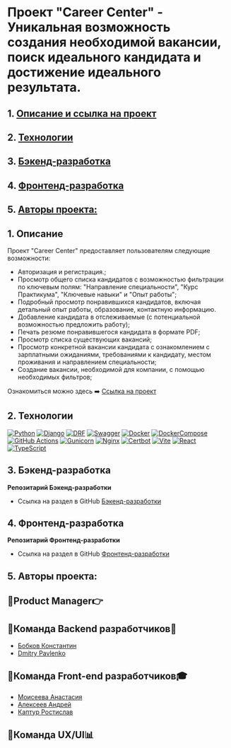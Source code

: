 # Проект "Career Center" - Уникальная возможность создания необходимой вакансии, поиск идеального кандидата и достижение идеального результата.

## 1. [Описание и ссылка на проект](#1)
## 2. [Технологии](#2)
## 3. [Бэкенд-разработка](#3)
## 4. [Фронтенд-разработка](#4)
## 5. [Авторы проекта:](#5)

## 1. Описание  <a id=1></a>

Проект "Career Center" предоставляет пользователям следующие возможности:
- Авторизация и регистрация.;
- Просмотр общего списка кандидатов с возможностью фильтрации по ключевым полям: 
  "Направление специальности", "Курс Практикума", "Ключевые навыки" и "Опыт работы";
- Подробный просмотр понравившихся кандидатов, 
включая детальный опыт работы, образование, контактную информацию.
- Добавление кандидата в отслеживаемые (с потенциальной возможностью предложить работу);
- Печать резюме понравившегося кандидата в формате PDF;
- Просмотр списка существующих вакансий;
- Просмотр конкретной вакансии кандидата с ознакомлением с зарплатными ожиданиями, 
требованиями к кандидату, местом проживания и направлением специальности;
- Создание вакансии, необходимой для компании, с помощью необходимых фильтров;

Ознакомиться можно здесь ➡️ [Ссылка на проект](https://infinity-team-8.ru/)

## 2. Технологии  <a id=2></a>

[![Python](https://img.shields.io/badge/Python-%203.10-blue?style=flat-square&logo=Python)](https://www.python.org/)
[![Django](https://img.shields.io/badge/Django-%203.2.18-blue?style=flat-square&logo=django)](https://www.djangoproject.com/)
[![DRF](https://img.shields.io/badge/DjangoRESTFramework-%203.14.0-blue?style=flat-square&logo=django)](https://www.django-rest-framework.org/)
[![Swagger](https://img.shields.io/badge/Swagger-%201.21.7-blue?style=flat-square&logo=swagger)](https://swagger.io/)
[![Docker](https://img.shields.io/badge/Docker-%2024.0.5-blue?style=flat-square&logo=docker)](https://www.docker.com/)
[![DockerCompose](https://img.shields.io/badge/Docker_Compose-%202.21.0-blue?style=flat-square&logo=docsdotrs)](https://docs.docker.com/compose/)
[![GitHub Actions](https://img.shields.io/badge/GitHub_Actions-%20-blue?style=flat-square&logo=githubactions)](https://github.com/features/actions)
[![Gunicorn](https://img.shields.io/badge/Gunicorn-%2020.0.4-blue?style=flat-square&logo=gunicorn)](https://gunicorn.org/)
[![Nginx](https://img.shields.io/badge/Nginx-%201.22.1-blue?style=flat-square&logo=nginx)](https://www.nginx.com/)
[![Certbot](https://img.shields.io/badge/certbot-%202.7.3-blue?style=flat-square&logo=letsencrypt)](https://certbot.eff.org/)
[![Vite](https://img.shields.io/badge/Vite-%20-blue?style=flat-square&logo=vite)](https://vitejs.dev/)
[![React](https://img.shields.io/badge/React-%20-blue?style=flat-square&logo=react)](https://react.dev/)
[![TypeScript](https://img.shields.io/badge/TypeScript-%20-blue?style=flat-square&logo=typescript)](https://www.typescriptlang.org/)


## 3. Бэкенд-разработка <a id=3></a>
**Репозитарий Бэкенд-разработки**
- Ссылка на раздел в GitHub [Бэкенд-разработки](https://github.com/DPavlen/Hackathon_team_8/tree/develop/backend)

## 4. Фронтенд-разработка <a id=4></a>
**Репозитарий Фронтенд-разработки**
- Ссылка на раздел в GitHub [Фронтенд-разработки](https://github.com/DPavlen/Hackathon_team_8/tree/develop/frontend)


## 5. Авторы проекта: <a id=5></a>

## 👑Product Manager👉

## 🤝Команда Backend разработчиков🚀
+ [Бобков Константин](https://github.com/deltabobkov)
+ [Dmitry Pavlenko](https://github.com/DPavlen)

## 💪Команда Front-end разработчиков🎓 
+ [Моисеева Анастасия](https://github.com/AnastasiaMoiseeva0)
+ [Алексеев Андрей](https://github.com/cipher24)
+ [Каптур Ростислав](https://github.com/rastereo)
 
## 💎Команда UX/UI📊

